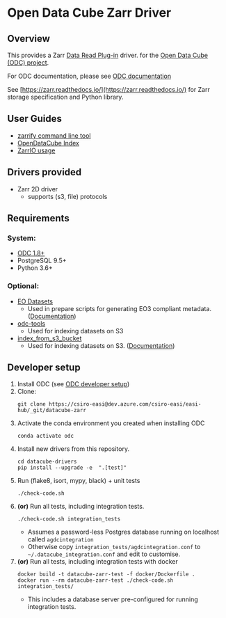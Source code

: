 # Open Data Cube Zarr Driver

## Overview

This provides a Zarr [Data Read Plug-in](https://datacube-core.readthedocs.io/en/latest/architecture/driver.html) driver.
for the [Open Data Cube (ODC) project](https://github.com/opendatacube/datacube-core/).

For ODC documentation, please see [ODC documentation](http://datacube-core.readthedocs.io/en/latest/)

See [https://zarr.readthedocs.io/](https://zarr.readthedocs.io/) for Zarr storage specification and Python library.

## User Guides
- [zarrify command line tool](/docs/zarrify.md)
- [OpenDataCube Index](/docs/odc_examples.md#convert-to-zarr-and-index)
- [ZarrIO usage](/docs/zarr_io.md)


## Drivers provided

- Zarr 2D driver
  - supports (s3, file) protocols

## Requirements

### System:
- [ODC 1.8+](https://github.com/opendatacube/datacube-core)
- PostgreSQL 9.5+
- Python 3.6+

### Optional:
- [EO Datasets](https://github.com/GeoscienceAustralia/eo-datasets)
  - Used in prepare scripts for generating EO3 compliant metadata.
    ([Documentation](https://github.com/GeoscienceAustralia/eo-datasets/blob/eodatasets3/docs/index.rst))
- [odc-tools](https://github.com/opendatacube/odc-tools)
  - Used for indexing datasets on S3
- [index_from_s3_bucket](https://raw.githubusercontent.com/opendatacube/datacube-dataset-config/master/scripts/index_from_s3_bucket.py)
  - Used for indexing datasets on S3.
    ([Documentation](https://datacube-core.readthedocs.io/en/latest/ops/indexing.html#download-indexing-scripts))


## Developer setup

1. Install ODC (see [ODC developer setup](https://github.com/opendatacube/datacube-core#developer-setup))
1. Clone:
   ```
   git clone https://csiro-easi@dev.azure.com/csiro-easi/easi-hub/_git/datacube-zarr
   ```
1. Activate the conda environment you created when installing ODC
   ```
   conda activate odc
   ```
1. Install new drivers from this repository.
   ```
   cd datacube-drivers
   pip install --upgrade -e  ".[test]"
   ```
1. Run (flake8, isort, mypy, black) + unit tests
   ```
   ./check-code.sh
   ```
1. **(or)** Run all tests, including integration tests.
   ```
   ./check-code.sh integration_tests
   ```
   - Assumes a password-less Postgres database running on localhost called `agdcintegration`
   - Otherwise copy `integration_tests/agdcintegration.conf` to `~/.datacube_integration.conf` and edit to customise.
 1. **(or)** Run all tests, including integration tests with docker
    ```
    docker build -t datacube-zarr-test -f docker/Dockerfile .
    docker run --rm datacube-zarr-test ./check-code.sh integration_tests/
    ```
    - This includes a database server pre-configured for running integration tests.